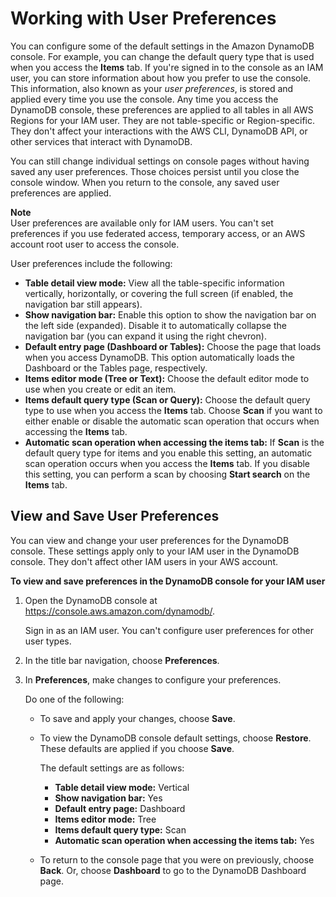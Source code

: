 # Working with User Preferences<a name="user-preferences"></a>

You can configure some of the default settings in the Amazon DynamoDB console\. For example, you can change the default query type that is used when you access the **Items** tab\. If you're signed in to the console as an IAM user, you can store information about how you prefer to use the console\. This information, also known as your *user preferences*, is stored and applied every time you use the console\. Any time you access the DynamoDB console, these preferences are applied to all tables in all AWS Regions for your IAM user\. They are not table\-specific or Region\-specific\. They don't affect your interactions with the AWS CLI, DynamoDB API, or other services that interact with DynamoDB\.

You can still change individual settings on console pages without having saved any user preferences\. Those choices persist until you close the console window\. When you return to the console, any saved user preferences are applied\.

**Note**  
User preferences are available only for IAM users\. You can't set preferences if you use federated access, temporary access, or an AWS account root user to access the console\.

User preferences include the following:
+ **Table detail view mode:** View all the table\-specific information vertically, horizontally, or covering the full screen \(if enabled, the navigation bar still appears\)\. 
+ **Show navigation bar:** Enable this option to show the navigation bar on the left side \(expanded\)\. Disable it to automatically collapse the navigation bar \(you can expand it using the right chevron\)\. 
+ **Default entry page \(Dashboard or Tables\):** Choose the page that loads when you access DynamoDB\. This option automatically loads the Dashboard or the Tables page, respectively\.
+ **Items editor mode \(Tree or Text\):** Choose the default editor mode to use when you create or edit an item\. 
+ **Items default query type \(Scan or Query\):** Choose the default query type to use when you access the **Items** tab\. Choose **Scan** if you want to either enable or disable the automatic scan operation that occurs when accessing the **Items** tab\. 
+ **Automatic scan operation when accessing the items tab:** If **Scan** is the default query type for items and you enable this setting, an automatic scan operation occurs when you access the **Items** tab\. If you disable this setting, you can perform a scan by choosing **Start search** on the **Items** tab\. 

## View and Save User Preferences<a name="user-preferences-how-to"></a>

You can view and change your user preferences for the DynamoDB console\. These settings apply only to your IAM user in the DynamoDB console\. They don't affect other IAM users in your AWS account\. 

**To view and save preferences in the DynamoDB console for your IAM user**

1. Open the DynamoDB console at [https://console\.aws\.amazon\.com/dynamodb/](https://console.aws.amazon.com/dynamodb/)\.

   Sign in as an IAM user\. You can't configure user preferences for other user types\.

1. In the title bar navigation, choose **Preferences**\.

1. In **Preferences**, make changes to configure your preferences\.

   Do one of the following:
   + To save and apply your changes, choose **Save**\.
   + To view the DynamoDB console default settings, choose **Restore**\. These defaults are applied if you choose **Save**\. 

     The default settings are as follows:
     + **Table detail view mode:** Vertical
     + **Show navigation bar:** Yes
     + **Default entry page:** Dashboard
     + **Items editor mode:** Tree
     + **Items default query type:** Scan
     + **Automatic scan operation when accessing the items tab:** Yes
   + To return to the console page that you were on previously, choose **Back**\. Or, choose **Dashboard** to go to the DynamoDB Dashboard page\.